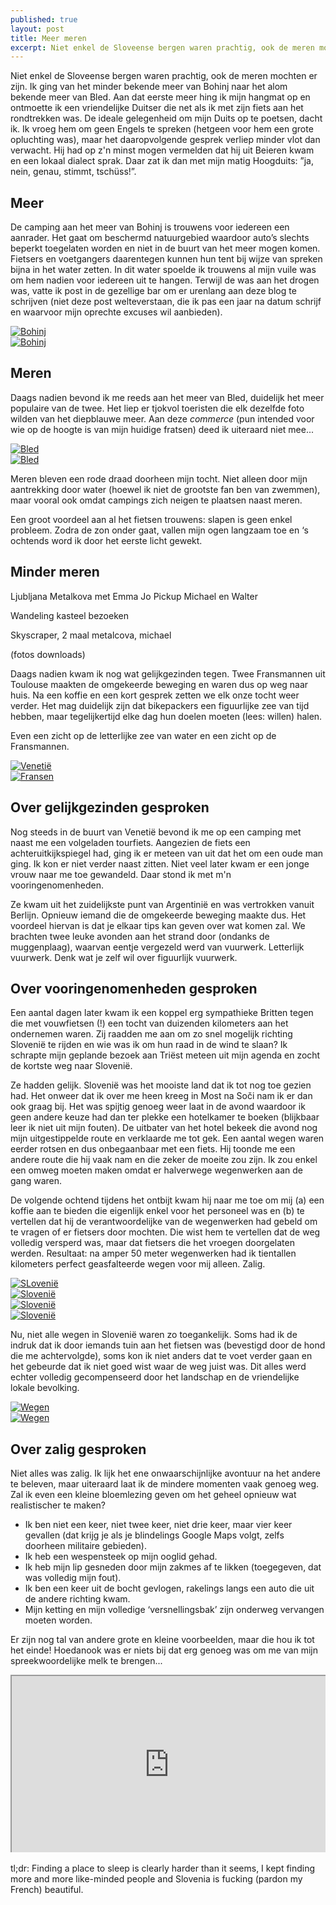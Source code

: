 ```yaml
---
published: true
layout: post
title: Meer meren
excerpt: Niet enkel de Sloveense bergen waren prachtig, ook de meren mochten er zijn. Ik ging van het minder bekende meer van Bohinj naar het alom bekende meer van Bled. Aan dat eerste meer hing ik mijn hangmat op en ontmoette ik een vriendelijke Duitser die net als ik met zijn fiets aan het rondtrekken was. De ideale gelegenheid om mijn Duits op te poetsen, dacht ik. Ik vroeg hem om geen Engels te spreken (hetgeen voor hem een grote opluchting was), maar het daaropvolgende gesprek verliep minder vlot dan verwacht. Hij had op z'n minst mogen vermelden dat hij uit Beieren kwam en een lokaal dialect sprak. Daar zat ik dan met mijn matig Hoogduits: ”ja, nein, genau, stimmt, tschüss!”.
---
```

Niet enkel de Sloveense bergen waren prachtig, ook de meren mochten er zijn. Ik ging van het minder bekende meer van Bohinj naar het alom bekende meer van Bled. Aan dat eerste meer hing ik mijn hangmat op en ontmoette ik een vriendelijke Duitser die net als ik met zijn fiets aan het rondtrekken was. De ideale gelegenheid om mijn Duits op te poetsen, dacht ik. Ik vroeg hem om geen Engels te spreken (hetgeen voor hem een grote opluchting was), maar het daaropvolgende gesprek verliep minder vlot dan verwacht. Hij had op z'n minst mogen vermelden dat hij uit Beieren kwam en een lokaal dialect sprak. Daar zat ik dan met mijn matig Hoogduits: ”ja, nein, genau, stimmt, tschüss!”.

## Meer

De camping aan het meer van Bohinj is trouwens voor iedereen een aanrader. Het gaat om beschermd natuurgebied waardoor auto’s slechts beperkt toegelaten worden en niet in de buurt van het meer mogen komen. Fietsers en voetgangers daarentegen kunnen hun tent bij wijze van spreken bijna in het water zetten. In dit water spoelde ik trouwens al mijn vuile was om hem nadien voor iedereen uit te hangen. Terwijl de was aan het drogen was, vatte ik post in de gezellige bar om er urenlang aan deze blog te schrijven (niet deze post welteverstaan, die ik pas een jaar na datum schrijf en waarvoor mijn oprechte excuses wil aanbieden).

<div class="row">
<article class="6u 12u$(xsmall) work-item">
<a href="{{ site.github.url }}/images/posts/Bohinj 1.jpg" class="image fit thumb"><img src="{{ site.github.url }}/images/posts/Bohinj1_Small.jpg" alt="Bohinj" /></a>
</article>
<article class="6u$ 12u$(xsmall) work-item">
<a href="{{ site.github.url }}/images/posts/Bohinj 2.jpg" class="image fit thumb"><img src="{{ site.github.url }}/images/posts/Bohinj2_Small.jpg" alt="Bohinj" /></a>
</article>
</div>

## Meren

Daags nadien bevond ik me reeds aan het meer van Bled, duidelijk het meer populaire van de twee. Het liep er tjokvol toeristen die elk dezelfde foto wilden van het diepblauwe meer. Aan deze *commerce* (pun intended voor wie op de hoogte is van mijn huidige fratsen) deed ik uiteraard niet mee...

<div class="row">
<article class="6u 12u$(xsmall) work-item">
<a href="{{ site.github.url }}/images/posts/Bled 1.jpg" class="image fit thumb"><img src="{{ site.github.url }}/images/posts/Bled1_Small.jpg" alt="Bled" /></a>
</article>
<article class="6u$ 12u$(xsmall) work-item">
<a href="{{ site.github.url }}/images/posts/Bled 2.jpg" class="image fit thumb"><img src="{{ site.github.url }}/images/posts/Bled2_Small.jpg" alt="Bled" /></a>
</article>
</div>

Meren bleven een rode draad doorheen mijn tocht. Niet alleen door mijn aantrekking door water (hoewel ik niet de grootste fan ben van zwemmen), maar vooral ook omdat campings zich neigen te plaatsen naast meren.


Een groot voordeel aan al het fietsen trouwens: slapen is geen enkel probleem. Zodra de zon onder gaat, vallen mijn ogen langzaam toe en ‘s ochtends word ik door het eerste licht gewekt.

## Minder meren

Ljubljana Metalkova met Emma Jo Pickup Michael en Walter

Wandeling kasteel bezoeken

Skyscraper, 2 maal metalcova, michael

(fotos downloads)


Daags nadien kwam ik nog wat gelijkgezinden tegen. Twee Fransmannen uit Toulouse maakten de omgekeerde beweging en waren dus op weg naar huis. Na een koffie en een kort gesprek zetten we elk onze tocht weer verder. Het mag duidelijk zijn dat bikepackers een figuurlijke zee van tijd hebben, maar tegelijkertijd elke dag hun doelen moeten (lees: willen) halen. 

Even een zicht op de letterlijke zee van water en een zicht op de Fransmannen.

<div class="row">
<article class="6u 12u$(xsmall) work-item">
<a href="{{ site.github.url }}/images/posts/Venetië.jpg" class="image fit thumb"><img src="{{ site.github.url }}/images/posts/Venetië_Small.jpg" alt="Venetië" /></a>
</article>
<article class="6u$ 12u$(xsmall) work-item">
<a href="{{ site.github.url }}/images/posts/Fransen.jpg" class="image fit thumb"><img src="{{ site.github.url }}/images/posts/Fransen_Small.jpg" alt="Fransen" /></a>
</article>
</div>

## Over gelijkgezinden gesproken

Nog steeds in de buurt van Venetië bevond ik me op een camping met naast me een volgeladen tourfiets. Aangezien de fiets een achteruitkijkspiegel had, ging ik er meteen van uit dat het om een oude man ging. Ik kon er niet verder naast zitten. Niet veel later kwam er een jonge vrouw naar me toe gewandeld. Daar stond ik met m'n vooringenomenheden.

Ze kwam uit het zuidelijkste punt van Argentinië en was vertrokken vanuit Berlijn. Opnieuw iemand die de omgekeerde beweging maakte dus. Het voordeel hiervan is dat je elkaar tips kan geven over wat komen zal. We brachten twee leuke avonden aan het strand door (ondanks de muggenplaag), waarvan eentje vergezeld werd van vuurwerk. Letterlijk vuurwerk. Denk wat je zelf wil over figuurlijk vuurwerk.

## Over vooringenomenheden gesproken

Een aantal dagen later kwam ik een koppel erg sympathieke Britten tegen die met vouwfietsen (!) een tocht van duizenden kilometers aan het ondernemen waren. Zij raadden me aan om zo snel mogelijk richting Slovenië te rijden en wie was ik om hun raad in de wind te slaan? Ik schrapte mijn geplande bezoek aan Triëst meteen uit mijn agenda en zocht de kortste weg naar Slovenië.

Ze hadden gelijk. Slovenië was het mooiste land dat ik tot nog toe gezien had. Het onweer dat ik over me heen kreeg in Most na Soči nam ik er dan ook graag bij. Het was spijtig genoeg weer laat in de avond waardoor ik geen andere keuze had dan ter plekke een hotelkamer te boeken (blijkbaar leer ik niet uit mijn fouten). De uitbater van het hotel bekeek die avond nog mijn uitgestippelde route en verklaarde me tot gek. Een aantal wegen waren eerder rotsen en dus onbegaanbaar met een fiets. Hij toonde me een andere route die hij vaak nam en die zeker de moeite zou zijn. Ik zou enkel een omweg moeten maken omdat er halverwege wegenwerken aan de gang waren. 

De volgende ochtend tijdens het ontbijt kwam hij naar me toe om mij (a) een koffie aan te bieden die eigenlijk enkel voor het personeel was en (b) te vertellen dat hij de verantwoordelijke van de wegenwerken had gebeld om te vragen of er fietsers door mochten. Die wist hem te vertellen dat de weg volledig versperd was, maar dat fietsers die het vroegen doorgelaten werden. Resultaat: na amper 50 meter wegenwerken had ik tientallen kilometers perfect geasfalteerde wegen voor mij alleen. Zalig. 

<div class="row">
<article class="6u 12u$(xsmall) work-item">
<a href="{{ site.github.url }}/images/posts/Slovenië1.jpg" class="image fit thumb"><img src="{{ site.github.url }}/images/posts/Slovenië1_Small.jpg" alt="SLovenië" /></a>
</article>
<article class="6u$ 12u$(xsmall) work-item">
<a href="{{ site.github.url }}/images/posts/Slovenië2.jpg" class="image fit thumb"><img src="{{ site.github.url }}/images/posts/Slovenië2_Small.jpg" alt="Slovenië" /></a>
</article>
<article class="6u 12u$(xsmall) work-item">
<a href="{{ site.github.url }}/images/posts/Slovenië3.jpg" class="image fit thumb"><img src="{{ site.github.url }}/images/posts/Slovenië3_Small.jpg" alt="Slovenië" /></a>
</article>
<article class="6u$ 12u$(xsmall) work-item">
<a href="{{ site.github.url }}/images/posts/Slovenië4.jpg" class="image fit thumb"><img src="{{ site.github.url }}/images/posts/Slovenië4_Small.jpg" alt="Slovenië" /></a>
</article>
</div>

Nu, niet alle wegen in Slovenië waren zo toegankelijk. Soms had ik de indruk dat ik door iemands tuin aan het fietsen was (bevestigd door de hond die me achtervolgde), soms kon ik niet anders dat te voet verder gaan en het gebeurde dat ik niet goed wist waar de weg juist was. Dit alles werd echter volledig gecompenseerd door het landschap en de vriendelijke lokale bevolking.

<div class="row">
<article class="6u 12u$(xsmall) work-item">
<a href="{{ site.github.url }}/images/posts/Wegen1.jpg" class="image fit thumb"><img src="{{ site.github.url }}/images/posts/Wegen1_Small.jpg" alt="Wegen" /></a>
</article>
<article class="6u$ 12u$(xsmall) work-item">
<a href="{{ site.github.url }}/images/posts/Wegen2.jpg" class="image fit thumb"><img src="{{ site.github.url }}/images/posts/Wegen2.jpg" alt="Wegen" /></a>
</article>
</div>

## Over zalig gesproken

Niet alles was zalig. Ik lijk het ene onwaarschijnlijke avontuur na het andere te beleven, maar uiteraard laat ik de mindere momenten vaak genoeg weg. Zal ik even een kleine bloemlezing geven om het geheel opnieuw wat realistischer te maken?

- Ik ben niet een keer, niet twee keer, niet drie keer, maar vier keer gevallen (dat krijg je als je blindelings Google Maps volgt, zelfs doorheen militaire gebieden).
- Ik heb een wespensteek op mijn ooglid gehad.
- Ik heb mijn lip gesneden door mijn zakmes af te likken (toegegeven, dat was volledig mijn fout).
- Ik ben een keer uit de bocht gevlogen, rakelings langs een auto die uit de andere richting kwam.
- Mijn ketting en mijn volledige ‘versnellingsbak’ zijn onderweg vervangen moeten worden.

Er zijn nog tal van andere grote en kleine voorbeelden, maar die hou ik tot het einde! Hoedanook was er niets bij dat erg genoeg was om me van mijn spreekwoordelijke melk te brengen...  

<style>.embed-container { position: relative; padding-bottom: 56.25%; height: 0; overflow: hidden; max-width: 100%; } .embed-container iframe, .embed-container object, .embed-container embed { position: absolute; top: 0; left: 0; width: 100%; height: 100%; }</style><div class='embed-container'><iframe src='https://www.google.com/maps/d/embed?mid=1h52MkOEyZpzAVWLbLCiISP-lOKk' width='640' height='480'></iframe></div>
<br>
tl;dr: Finding a place to sleep is clearly harder than it seems, I kept finding more and more like-minded people and Slovenia is fucking (pardon my French) beautiful.
